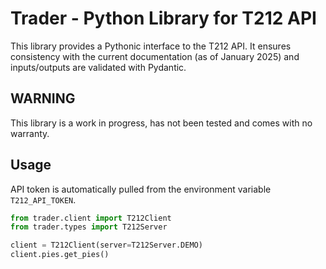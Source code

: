 # Trader - Python Library for T212 API
This library provides a Pythonic interface to the T212 API. It ensures consistency with the current documentation (as of January 2025) and inputs/outputs are validated with Pydantic.

## WARNING
This library is a work in progress, has not been tested and comes with no warranty.

## Usage
API token is automatically pulled from the environment variable `T212_API_TOKEN`.

```python
from trader.client import T212Client
from trader.types import T212Server

client = T212Client(server=T212Server.DEMO)
client.pies.get_pies()
```
